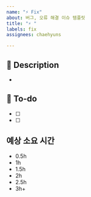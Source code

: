 ```yaml
---
name: "⚡ Fix"
about: 버그, 오류 해결 이슈 템플릿
title: "⚡ "
labels: fix
assignees: chaehyuns

---
```


## 📌 Description
- 

## 📝 To-do
- [ ] 
- [ ]

## 예상 소요 시간
- 0.5h
- 1h
- 1.5h
- 2h
- 2.5h
- 3h+
